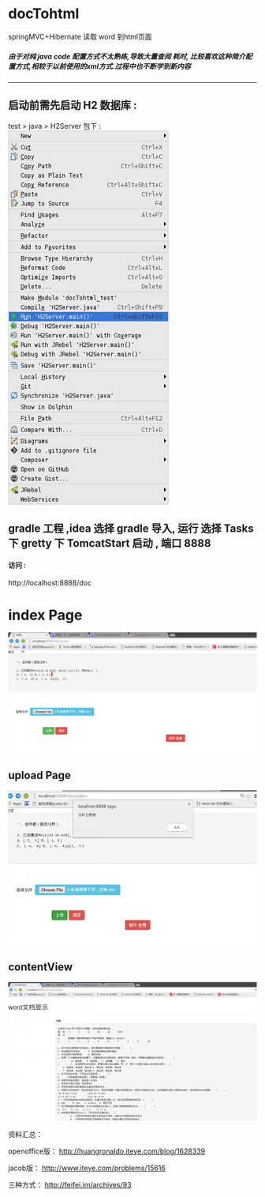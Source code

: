 # docTohtml
springMVC+Hibernate 读取 word 到html页面

##### 由于对纯 java code 配置方式不太熟练,导致大量查阅 耗时, 比较喜欢这种简介配置方式,相较于以前使用的xml方式.过程中也不断学到新内容

--- 


启动前需先启动 H2 数据库 :
-------
  test > java > H2Server  包下 :
![h2_004.png](IMG/h2_004.png)

gradle 工程 ,idea 选择  gradle 导入,  运行 选择 Tasks 下 gretty 下  TomcatStart 启动 ,  端口 8888
------

#### 访问 : 

http://localhost:8888/doc
  

 index Page
=====
![index](IMG/index_001.png)

upload Page
-----

![upload_002.png](IMG/upload_002.png)

contentView
------

![contentView_003](IMG/contentView_003.png)



资料汇总：

openoffice版：
http://huangronaldo.iteye.com/blog/1628339

jacob版：
http://www.iteye.com/problems/15616

三种方式：
http://feifei.im/archives/93
